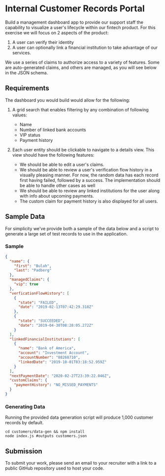# Internal Customer Records Portal

Build a management dashboard app to provide our support staff the capability to visualize
a user's lifecycle within our fintech product. For this exercise we will focus on 2 aspects of the product:

1. A user can verify their identity
2. A user can optionally link a financial institution to take advantage of our services.

We use a series of claims to authorize access to a variety of features. Some are auto-generated claims, and others are managed, as you will see below in the JSON schema.

## Requirements

The dashboard you would build would allow for the following:

1. A grid search that enables filtering by any combination of following values:

   - Name
   - Number of linked bank accounts
   - VIP status
   - Payment history

2. Each user entity should be clickable to navigate to a details view. This view should have the following features:

   - We should be able to edit a user's claims.
   - We should be able to review a user's verification flow history in a visually pleasing manner. For now, the random data has each record first having failed, followed by a success. The implementation should be able to handle other cases as well
   - We should be able to review any linked institutions for the user along with info about upcoming payments.
   - The custom claim for payment history is also displayed for all users.

## Sample Data

  For simplicity we've provide both a sample of the data below and a script to generate a large set of test records to use in the application.

### Sample

```json
{
  "name": {
    "first": "Bulah",
    "last": "Padberg"
  },
  "managedClaims": {
    "vip": true
  },
  "verficationFlowHistory": [
    {
      "state": "FAILED",
      "date": "2019-02-13T07:42:29.318Z"
    },
    {
      "state": "SUCCEEDED",
      "date": "2019-04-30T08:28:05.272Z"
    }
  ],
  "linkedFinancialInstitutions": [
    {
      "name": "Bank of America",
      "account": "Investment Account",
      "accountNumber": "88268710",
      "linkedDate": "2019-10-01T03:18:52.959Z"
    }
  ],
  "nextPaymentDate": "2020-02-27T23:39:22.046Z",
  "customClaims": {
    "paymentHistory": "NO_MISSED_PAYMENTS"
  }
}
```

### Generating Data

Running the provided data generation script will produce 1,000 customer records by default.

```shell
cd customers/data-gen && npm install
node index.js #outputs customers.json
```

## Submission

To submit your work, please send an email to your recruiter with a link to a public GitHub repository  used to host your code.
